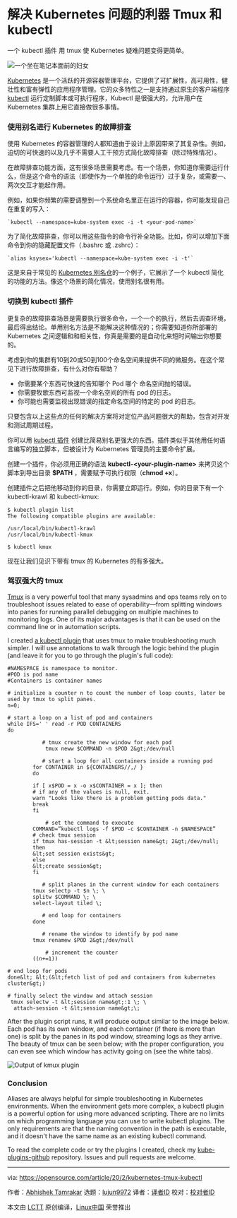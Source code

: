 [#]: collector: (lujun9972)
[#]: translator: ( guevaraya)
[#]: reviewer: ( )
[#]: publisher: ( )
[#]: url: ( )
[#]: subject: (Troubleshoot Kubernetes with the power of tmux and kubectl)
[#]: via: (https://opensource.com/article/20/2/kubernetes-tmux-kubectl)
[#]: author: (Abhishek Tamrakar https://opensource.com/users/tamrakar)

解决 Kubernetes 问题的利器 Tmux 和 kubectl
======
一个 kubectl 插件 用 tmux 使 Kubernetes 疑难问题变得更简单。

![一个坐在笔记本面前的妇女][1]

[Kubernetes][2] 是一个活跃的开源容器管理平台，它提供了可扩展性，高可用性，健壮性和富有弹性的应用程序管理。它的众多特性之一是支持通过原生的客户端程序  [kubectl][3] 运行定制脚本或可执行程序，Kubectl 是很强大的，允许用户在 Kubernetes 集群上用它直接做很多事情。

### 使用别名进行 Kubernetes 的故障排查

使用 Kubernetes 的容器管理的人都知道由于设计上原因带来了其复杂性。例如，迫切的可快速的以及几乎不需要人工干预方式简化故障排查（除过特殊情况）。

在故障排查功能方面，这有很多场景需要考虑。有一个场景，你知道你需要运行什么，但是这个命令的语法（即使作为一个单独的命令运行）过于复杂，或需要一、两次交互才能起作用。

例如，如果你频繁的需要调整到一个系统命名里正在运行的容器，你可能发现自己在重复的写入：

```
`kubectl --namespace=kube-system exec -i -t <your-pod-name>`
```
为了简化故障排查，你可以用这些指令的命令行补全功能。比如，你可以增加下面命令到你的隐藏配置文件（.bashrc 或 .zshrc）：

```
`alias ksysex='kubectl --namespace=kube-system exec -i -t'`
```

这是来自于常见的 [Kubernetes 别名仓][4]的一个例子，它展示了一个 kubectl 简化的功能的方法。像这个场景的简化情况，使用别名很有用。

### 切换到 kubectl 插件

更复杂的故障排查场景是需要执行很多命令，一个一个的执行，然后去调查环境，最后得出结论。单用别名方法是不能解决这种情况的；你需要知道你所部署的Kubernetes 之间逻辑和和相关性，你真是需要的是自动化来短时间输出你想要的。

考虑到你的集群有10到20或50到100个命名空间来提供不同的微服务。在这个常见下进行故障排查，有什么对你有帮助？

  * 你需要某个东西可快速的告知哪个 Pod 哪个 命名空间抛的错误。
  * 你需要牧歌东西可监视一个命名空间的所有 pod 的日志。
  * 你可能也需要监视出现错误的指定命名空间的特定的 pod 的日志。


只要包含以上这些点的任何的解决方案将对定位产品问题很大的帮助，包含对开发和测试周期过程。

你可以用 [kubectl 插件][5] 创建比简易别名更强大的东西。插件类似于其他用任何语言编写的独立脚本，但被设计为 Kubernetes 管理员的主要命令扩展。

创建一个插件，你必须用正确的语法 **kubectl-&lt;your-plugin-name&gt;** 来拷贝这个脚本到导出目录 **$PATH** ，需要赋予可执行权限（**chmod +x**）。

创建插件之后把他移动到你的目录，你需要立即运行。例如，你的目录下有一个 kubectl-krawl 和 kubectl-kmux:


```
$ kubectl plugin list
The following compatible plugins are available:

/usr/local/bin/kubectl-krawl
/usr/local/bin/kubectl-kmux

$ kubectl kmux
```
现在让我们见识下带有 tmux 的 Kubernetes 的有多强大。

### 驾驭强大的 tmux

[Tmux][6] is a very powerful tool that many sysadmins and ops teams rely on to troubleshoot issues related to ease of operability—from splitting windows into panes for running parallel debugging on multiple machines to monitoring logs. One of its major advantages is that it can be used on the command line or in automation scripts.

I created [a kubectl plugin][7] that uses tmux to make troubleshooting much simpler. I will use annotations to walk through the logic behind the plugin (and leave it for you to go through the plugin's full code):


```
#NAMESPACE is namespace to monitor.
#POD is pod name
#Containers is container names

# initialize a counter n to count the number of loop counts, later be used by tmux to split panes.
n=0;

# start a loop on a list of pod and containers
while IFS=' ' read -r POD CONTAINERS
do

           # tmux create the new window for each pod
            tmux neww $COMMAND -n $POD 2&gt;/dev/null

           # start a loop for all containers inside a running pod
        for CONTAINER in ${CONTAINERS//,/ }
        do

        if [ x$POD = x -o x$CONTAINER = x ]; then
        # if any of the values is null, exit.
        warn "Looks like there is a problem getting pods data."
        break
        fi
           
            # set the command to execute
        COMMAND=”kubectl logs -f $POD -c $CONTAINER -n $NAMESPACE”
        # check tmux session
        if tmux has-session -t &lt;session name&gt; 2&gt;/dev/null;
        then
        &lt;set session exists&gt;
        else
        &lt;create session&gt;
        fi

           # split planes in the current window for each containers
        tmux selectp -t $n \; \
        splitw $COMMAND \; \
        select-layout tiled \;

           # end loop for containers
        done

           # rename the window to identify by pod name
        tmux renamew $POD 2&gt;/dev/null
       
            # increment the counter
        ((n+=1))

# end loop for pods
done&lt; &lt;(&lt;fetch list of pod and containers from kubernetes cluster&gt;)

# finally select the window and attach session
 tmux selectw -t &lt;session name&gt;:1 \; \
  attach-session -t &lt;session name&gt;\;
```

After the plugin script runs, it will produce output similar to the image below. Each pod has its own window, and each container (if there is more than one) is split by the panes in its pod window, streaming logs as they arrive. The beauty of tmux can be seen below; with the proper configuration, you can even see which window has activity going on (see the white tabs).

![Output of kmux plugin][8]

### Conclusion

Aliases are always helpful for simple troubleshooting in Kubernetes environments. When the environment gets more complex, a kubectl plugin is a powerful option for using more advanced scripting. There are no limits on which programming language you can use to write kubectl plugins. The only requirements are that the naming convention in the path is executable, and it doesn't have the same name as an existing kubectl command.

To read the complete code or try the plugins I created, check my [kube-plugins-github][7] repository. Issues and pull requests are welcome.

--------------------------------------------------------------------------------

via: https://opensource.com/article/20/2/kubernetes-tmux-kubectl

作者：[Abhishek Tamrakar][a]
选题：[lujun9972][b]
译者：[译者ID](https://github.com/译者ID)
校对：[校对者ID](https://github.com/校对者ID)

本文由 [LCTT](https://github.com/LCTT/TranslateProject) 原创编译，[Linux中国](https://linux.cn/) 荣誉推出

[a]: https://opensource.com/users/tamrakar
[b]: https://github.com/lujun9972
[1]: https://opensource.com/sites/default/files/styles/image-full-size/public/lead-images/OSDC_women_computing_4.png?itok=VGZO8CxT (一个坐在笔记本面前的妇女)
[2]: https://opensource.com/resources/what-is-kubernetes
[3]: https://kubernetes.io/docs/reference/kubectl/overview/
[4]: https://github.com/ahmetb/kubectl-aliases/blob/master/.kubectl_aliases
[5]: https://kubernetes.io/docs/tasks/extend-kubectl/kubectl-plugins/
[6]: https://opensource.com/article/19/6/tmux-terminal-joy
[7]: https://github.com/abhiTamrakar/kube-plugins
[8]: https://opensource.com/sites/default/files/uploads/kmux-output.png (Output of kmux plugin)
